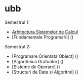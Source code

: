 # ubb

Semestrul 1:
- [Arhitectura Sistemelor de Calcul](https://github.com/cocsmin/ubb/tree/main/Semestrul%201/Arhitectura%20Sistemelor%20de%20Calcul)
- [Fundamentele Programarii] ()

Semestrul 2:
- [Programare Orientata Obiect] ()
- [Algoritmica Grafurilor] ()
- [Sisteme de Operare] ()
- [Structuri de Date si Algoritmi] ()
